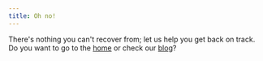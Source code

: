 ```yaml
---
title: Oh no!
---
```


There's nothing you can't recover from; let us help you get back on track. Do you want to go to the [home](/) or check our [blog](/blog/)?



